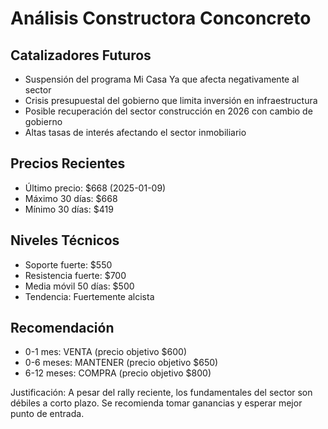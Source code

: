 # Análisis Constructora Conconcreto

## Catalizadores Futuros
- Suspensión del programa Mi Casa Ya que afecta negativamente al sector
- Crisis presupuestal del gobierno que limita inversión en infraestructura
- Posible recuperación del sector construcción en 2026 con cambio de gobierno
- Altas tasas de interés afectando el sector inmobiliario

## Precios Recientes
- Último precio: $668 (2025-01-09)
- Máximo 30 días: $668
- Mínimo 30 días: $419

## Niveles Técnicos
- Soporte fuerte: $550
- Resistencia fuerte: $700
- Media móvil 50 días: $500
- Tendencia: Fuertemente alcista

## Recomendación
- 0-1 mes: VENTA (precio objetivo $600)
- 0-6 meses: MANTENER (precio objetivo $650)
- 6-12 meses: COMPRA (precio objetivo $800)

Justificación: A pesar del rally reciente, los fundamentales del sector son débiles a corto plazo. Se recomienda tomar ganancias y esperar mejor punto de entrada.
